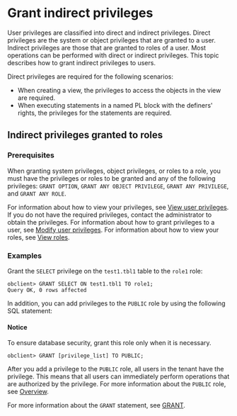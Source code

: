 # Grant indirect privileges

User privileges are classified into direct and indirect privileges. Direct privileges are the system or object privileges that are granted to a user. Indirect privileges are those that are granted to roles of a user. Most operations can be performed with direct or indirect privileges. This topic describes how to grant indirect privileges to users.

Direct privileges are required for the following scenarios:

* When creating a view, the privileges to access the objects in the view are required.
* When executing statements in a named PL block with the definers' rights, the privileges for the statements are required.


## Indirect privileges granted to roles

### Prerequisites

When granting system privileges, object privileges, or roles to a role, you must have the privileges or roles to be granted and any of the following privileges: `GRANT OPTION`, `GRANT ANY OBJECT PRIVILEGE`, `GRANT ANY PRIVILEGE`, and `GRANT ANY ROLE`.

For information about how to view your privileges, see [View user privileges](../300.permission-of-oracle-mode/600.view-user-permissions-of-oracle-mode.md). If you do not have the required privileges, contact the administrator to obtain the privileges. For information about how to grant privileges to a user, see [Modify user privileges](../300.permission-of-oracle-mode/700.modify-user-permissions-of-oracle-mode.md). For information about how to view your roles, see [View roles](400.manage-roles-of-oracle-mode/600.view-roles-of-oracle-mode.md).

### Examples

Grant the `SELECT` privilege on the `test1.tbl1` table to the `role1` role:

```shell
obclient> GRANT SELECT ON test1.tbl1 TO role1;
Query OK, 0 rows affected
```

In addition, you can add privileges to the `PUBLIC` role by using the following SQL statement:

<main id="notice" type='notice'>
    <h4>Notice</h4>
    <p>To ensure database security, grant this role only when it is necessary. </p>
</main>

```shell
obclient> GRANT [privilege_list] TO PUBLIC;
```

After you add a privilege to the `PUBLIC` role, all users in the tenant have the privilege. This means that all users can immediately perform operations that are authorized by the privilege. For more information about the `PUBLIC` role, see [Overview](400.manage-roles-of-oracle-mode/100.roles-of-oracle-mode.md).

For more information about the `GRANT` statement, see [GRANT](../../../../../700.reference/500.sql-reference/100.sql-syntax/300.common-tenant-of-oracle-mode/900.sql-statement-of-oracle-mode/300.dcl-of-oracle-mode/1700.grant-of-oracle-mode.md).

